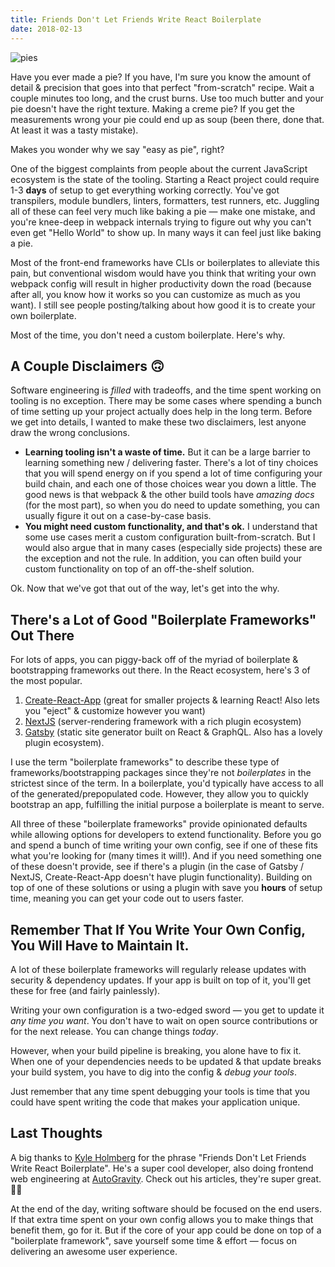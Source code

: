 ```yaml
---
title: Friends Don't Let Friends Write React Boilerplate
date: 2018-02-13
---
```


![pies](https://res.cloudinary.com/da2iq7dge/image/upload/v1518072886/pies_rouehe.jpg)

Have you ever made a pie? If you have, I'm sure you know the amount of detail & precision that goes into that perfect "from-scratch" recipe. Wait a couple minutes too long, and the crust burns. Use too much butter and your pie doesn't have the right texture. Making a creme pie? If you get the measurements wrong your pie could end up as soup (been there, done that. At least it was a tasty mistake).

Makes you wonder why we say "easy as pie", right?

One of the biggest complaints from people about the current JavaScript ecosystem is the state of the tooling. Starting a React project could require 1-3 **days** of setup to get everything working correctly. You've got transpilers, module bundlers, linters, formatters, test runners, etc. Juggling all of these can feel very much like baking a pie &mdash; make one mistake, and you're knee-deep in webpack internals trying to figure out why you can't even get "Hello World" to show up. In many ways it can feel just like baking a pie.

Most of the front-end frameworks have CLIs or boilerplates to alleviate this pain, but conventional wisdom would have you think that writing your own webpack config will result in higher productivity down the road (because after all, you know how it works so you can customize as much as you want). I still see people posting/talking about how good it is to create your own boilerplate.

Most of the time, you don't need a custom boilerplate. Here's why.

## A Couple Disclaimers 🙃

Software engineering is _filled_ with tradeoffs, and the time spent working on tooling is no exception. There may be some cases where spending a bunch of time setting up your project actually does help in the long term. Before we get into details, I wanted to make these two disclaimers, lest anyone draw the wrong conclusions.

- **Learning tooling isn't a waste of time.** But it can be a large barrier to learning something new / delivering faster. There's a lot of tiny choices that you will spend energy on if you spend a lot of time configuring your build chain, and each one of those choices wear you down a little. The good news is that webpack & the other build tools have _amazing docs_ (for the most part), so when you do need to update something, you can usually figure it out on a case-by-case basis.
- **You might need custom functionality, and that's ok.** I understand that some use cases merit a custom configuration built-from-scratch. But I would also argue that in many cases (especially side projects) these are the exception and not the rule. In addition, you can often build your custom functionality on top of an off-the-shelf solution.

Ok. Now that we've got that out of the way, let's get into the why.
## There's a Lot of Good "Boilerplate Frameworks" Out There

For lots of apps, you can piggy-back off of the myriad of boilerplate & bootstrapping frameworks out there. In the React ecosystem, here's 3 of the most popular.

1. [Create-React-App](https://github.com/facebook/create-react-app) (great for smaller projects & learning React! Also lets you "eject" & customize however you want)
2. [NextJS](https://github.com/zeit/next.js/) (server-rendering framework with a rich plugin ecosystem)
3. [Gatsby](https://www.gatsbyjs.org/docs/) (static site generator built on React & GraphQL. Also has a lovely plugin ecosystem).

I use the term "boilerplate frameworks" to describe these type of frameworks/bootstrapping packages since they're not _boilerplates_ in the strictest since of the term. In a boilerplate, you'd typically have access to all of the generated/prepopulated code. However, they allow you to quickly bootstrap an app, fulfilling the initial purpose a boilerplate is meant to serve.

All three of these "boilerplate frameworks" provide opinionated defaults while allowing options for developers to extend functionality. Before you go and spend a bunch of time writing your own config, see if one of these fits what you're looking for (many times it will!). And if you need something one of these doesn't provide, see if there's a plugin (in the case of Gatsby / NextJS, Create-React-App doesn't have plugin functionality). Building on top of one of these solutions or using a plugin with save you **hours** of setup time, meaning you can get your code out to users  faster.

## Remember That If You Write Your Own Config, You Will Have to Maintain It.

A lot of these boilerplate frameworks will regularly release updates with security & dependency updates. If your app is built on top of it, you'll get these for free (and fairly painlessly).

Writing your own configuration is a two-edged sword &mdash; you get to update it _any time you want_. You don't have to wait on open source contributions or for the next release. You can change things _today_. 

However, when your build pipeline is breaking, you alone have to fix it. When one of your dependencies needs to be updated & that update breaks your build system, you have to dig into the config & _debug your tools_.

Just remember that any time spent debugging your tools is time that you could have spent writing the code that makes your application unique. 

## Last Thoughts

A big thanks to [Kyle Holmberg](https://medium.com/@kylemh) for the phrase "Friends Don't Let Friends Write React Boilerplate". He's a super cool developer, also doing frontend web engineering at [AutoGravity](https://www.autogravity.com). Check out his articles, they're super great. 👌🏻

At the end of the day, writing software should be focused on the end users. If that extra time spent on your own config allows you to make things that benefit them, go for it. But if the core of your app could be done on top of a "boilerplate framework", save yourself some time & effort &mdash; focus on delivering an awesome user experience.
